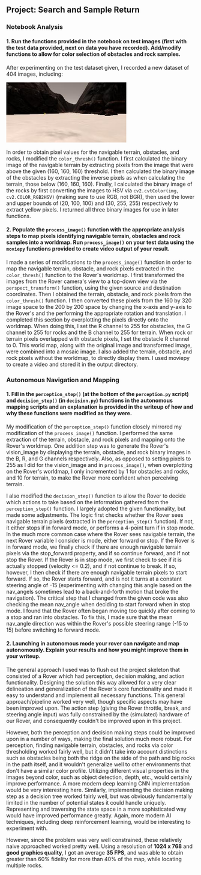 ## Project: Search and Sample Return

### Notebook Analysis
#### 1. Run the functions provided in the notebook on test images (first with the test data provided, next on data you have recorded). Add/modify functions to allow for color selection of obstacles and rock samples.
After experimenting on the test dataset given, I recorded a new dataset of 404 images, including:

![alt text](./dataset/IMG/robocam_2018_09_22_13_41_11_970.jpg)

In order to obtain pixel values for the navigable terrain, obstacles, and rocks, I modified the `color_thresh()` function.
I first calculated the binary image of the navigable terrain by extracting pixels from the image that were above the given (160, 160, 160) threshold.
I then calculated the binary image of the obstacles by extracting the inverse pixels as when calculating the terrain, those below 
(160, 160, 160). Finally, I calculated the binary image of the rocks by first converting the images to HSV via 
`cv2.cvtColor(img, cv2.COLOR_RGB2HSV)` (making sure to use RGB, not BGR), then used the lower and upper bounds of (20, 100, 100) 
and (30, 255, 255) respectively to extract yellow pixels. I returned all three binary images for use in later functions. 

#### 2. Populate the `process_image()` function with the appropriate analysis steps to map pixels identifying navigable terrain, obstacles and rock samples into a worldmap.  Run `process_image()` on your test data using the `moviepy` functions provided to create video output of your result.

I made a series of modifications to the `process_image()` function in order to map the navigable terrain, obstacle, and rock pixels extracted
in the `color_thresh()` function to the Rover's worldmap. I first transformed the images from the Rover camera's view to a top-down view
via the `perspect_transform()` function, using the given source and destination coordinates. Then I obtained the terrain, obstacle,
and rock pixels from the `color_thresh()` function. I then converted these pixels from the 160 by 320 image space to the 200 by 200
space by changing the x-axis and y-axis to the Rover's and the performing the appropriate rotation and translation. I completed this
section by overplotting the pixels directly onto the worldmap. When doing this, I set the R channel to 255 for obstacles, the G
channel to 255 for rocks and the B channel to 255 for terrain. When rock or terrain pixels overlapped with obstacle pixels, I set 
the obstacle R channel to 0. This world map, along with the original image and transformed image, were
combined into a mosaic image. I also added the terrain, obstacle, and rock pixels without the worldmap, to directly display them.
I used moviepy to create a video and stored it in the output directory.

### Autonomous Navigation and Mapping

#### 1. Fill in the `perception_step()` (at the bottom of the `perception.py` script) and `decision_step()` (in `decision.py`) functions in the autonomous mapping scripts and an explanation is provided in the writeup of how and why these functions were modified as they were.

My modification of the `perception_step()` function closely mirrored my modification of the `process_image()` function. I performed the
same extraction of the terrain, obstacle, and rock pixels and mapping onto the Rover's worldmap. One addition step was to generate
the Rover's vision_image by displaying the terrain, obstacle, and rock binary images in the B, R, and G channels respectively. Also,
as opposed to setting pixels to 255 as I did for the vision_image and in `process_image()`, when overplotting on the Rover's worldmap,
I only incremented by 1 for obstacles and rocks, and 10 for terrain, to make the Rover more confident when perceiving terrain.
 

I also modified the `decision_step()` function to allow the Rover to decide which actions to take based on the information gathered
from the `perception_step()` function. I largely adopted the given functionality, but made some adjustments. The logic first checks
whether the Rover sees navigable terrain pixels (extracted in the `perception_step()` function). If not, it either stops if in forward mode,
or performs a 4-point turn if in stop mode. In the much more common case where the Rover sees navigable terrain, the next Rover variable
I consider is mode, either forward or stop. If the Rover is in forward mode, we finally check if there are enough navigable terrain
pixels via the stop_forward property, and if so continue forward, and if not stop the Rover. If the Rover is in stop mode, we first check
to see if it is actually stopped (velocity <= 0.2), and if not continue to break. If so, however, I then check if there are enough
navigable terrain pixels to start forward. If so, the Rover starts forward, and is not it turns at a constant steering angle of -15 
(experimenting with changing this angle based on the nav_angels sometimes lead to a back-and-forth motion that broke the navigation).
The critical step that I changed from the given code was also checking the mean nav_angle when deciding to start forward when in stop mode.
I found that the Rover often began moving too quickly after coming to a stop and ran into obstacles. To fix this, I made sure that the
mean nav_angle direction was within the Rover's possible steering range (-15 to 15) before switching to forward mode.


#### 2. Launching in autonomous mode your rover can navigate and map autonomously.  Explain your results and how you might improve them in your writeup.  

The general approach I used was to flush out the project skeleton that consisted of a Rover which had perception, decision making, and
action functionality. Designing the solution this way allowed for a very clear delineation and generalization of the Rover's core
functionality and made it easy to understand and implement all necessary functions. This general approach/pipeline worked very well,
though specific aspects may have been improved upon. The action step (giving the Rover throttle, break, and steering angle input)
was fully constrained by the (simulated) hardware of our Rover, and consequently couldn't be improved upon in this project.

However, both the perception and decision making steps could be improved upon in a number of ways, making the final solution much more
robust. For perception, finding navigable terrain, obstacles, and rocks via color thresholding worked fairly well, but it didn't take
into account distinctions such as obstacles being both the ridge on the side of the path and big rocks in the path itself, and it
wouldn't generalize well to other environments that don't have a similar color profile. Utilizing different visual properties in the
images beyond color, such as object detection, depth, etc., would certainly improve performance. A more modern deep
learning CNN implementation would be very interesting here. Similarly, implementing the decision making step as a decision tree
worked fairly well, but was obviously fundamentally limited in the number of potential states it could handle uniquely. Representing
and traversing the state space in a more sophisticated way would have improved performance greatly. Again, more modern AI techniques,
including deep reinforcement learning, would be interesting to experiment with.

However, since the problem was very well constrained, these relatively naive approached worked pretty well. Using a
resolution of **1024 x 768** and **good graphics quality**, I got an average **35 FPS**, and was able to obtain greater than 60% fidelity for 
more than 40% of the map, while locating multiple rocks.
